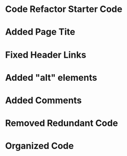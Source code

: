 # Code Refactor Starter Code

# Added Page Tite

# Fixed Header Links

# Added "alt" elements

# Added Comments

# Removed Redundant Code

# Organized Code